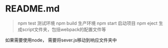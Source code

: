 # README.md
>npm test 测试环境
>npm build 生产环境
>npm start 启动项目
>npm eject 生成script文件夹，包括webpack的配置文件等 

如果需要使用node， 需要将sever.js移动到响应文件夹中
